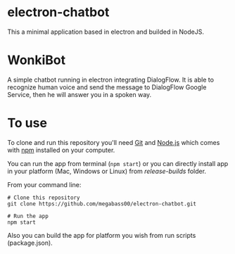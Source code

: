 # electron-chatbot
This a minimal application based in electron and builded in NodeJS.

# WonkiBot
A simple chatbot running in electron integrating DialogFlow. It is able to recognize human voice and send the message to DialogFlow Google Service, then he will answer you in a spoken way.

# To use
To clone and run this repository you'll need [Git](https://git-scm.com) and [Node.js](https://nodejs.org/en/download/) which comes with [npm](http://npmjs.com) installed on your computer. 

You can run the app from terminal (`npm start`) or you can directly install app in your platform (Mac, Windows or Linux) from *release-builds* folder.

From your command line:
~~~~
# Clone this repository
git clone https://github.com/megabass00/electron-chatbot.git

# Run the app
npm start
~~~~

Also you can build the app for platform you wish from run scripts (package.json).
